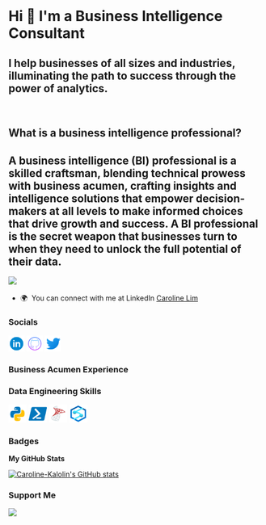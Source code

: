 <br>

# Hi 👋 I'm a Business Intelligence Consultant 

## I help businesses of all sizes and industries, illuminating the path to success through the power of analytics.
<br>

## What is a business intelligence professional?

A business intelligence (BI) professional is a skilled craftsman, blending technical prowess with business acumen, 
crafting insights and intelligence solutions that empower decision-makers at all levels to make informed choices that drive growth and success. A BI professional is the secret weapon that businesses turn to when they need to unlock the full potential of their data.
------------------------------------

![](https://komarev.com/ghpvc/?username=Caroline-Kalolin&label=PROFILE+VIEWS)


* 🌍  You can connect with me at LinkedIn [Caroline Lim](https://www.linkedin.com/in/carolineljt/)

### Socials

<p align="left"> <a href="https://github.com/Caroline-Kalolin" target="_blank" rel="noreferrer"><img src="public\icons\icons8-linkedin-circled.svg" width="32" height="32" /></a> <a href="https://www.linkedin.com/in/carolineljt/" target="_blank" rel="noreferrer"><img src="public\icons\icons8-github.svg" width="32" height="32" /></a> <a href="https://twitter.com/CarolineKalolin" target="_blank" rel="noreferrer"><img src="public\icons\icons8-twitter.svg" width="32" height="32" /></a></p>

### Business Acumen Experience

### Data Engineering Skills

<p align="left">
<a href="https://www.python.org/" target="_blank" rel="noreferrer"><img src="public\icons\icons8-python.svg" width="36" height="36" alt="Python" /></a>
<a href="https://learn.microsoft.com/en-us/powershell/scripting/overview?view=powershell-7.3" target="_blank" rel="noreferrer"><img src="public\icons\icons8-powershell.svg" width="36" height="36" alt="PowerShell" /></a>
<a href="https://www.microsoft.com/en-au/sql-server/" target="_blank" rel="noreferrer"><img src="public\icons\icons8-microsoft-sql-server.svg" width="36" height="36" alt="SQLServer" /></a>
<a href="https://azure.microsoft.com/microsoft_azure/synapse
" target="_blank" rel="noreferrer"><img src="public\icons\azure-synapse-analytics.png" width="36" height="36" alt="Synapse" /></a>

</p>

### Badges

<b>My GitHub Stats</b>

<a href="https://github.com/Caroline-Kalolin"><img src="https://github-readme-stats.vercel.app/api?username=Caroline-Kalolin&show_icons=true&hide=&count_private=true&title_color=0891b2&text_color=ffffff&icon_color=0891b2&bg_color=1c1917&hide_border=true&show_icons=true" alt="Caroline-Kalolin's GitHub stats" /></a>


### Support Me

<a href="https://www.buymeacoffee.com/carolinekalolin"><img src="https://cdn.buymeacoffee.com/buttons/v2/default-yellow.png" width="200" /></a>

